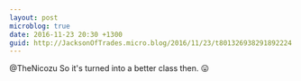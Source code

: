 ```yaml
---
layout: post
microblog: true
date: 2016-11-23 20:30 +1300
guid: http://JacksonOfTrades.micro.blog/2016/11/23/t801326938291892224.html
---
```

@TheNicozu So it's turned into a better class then. 😛
